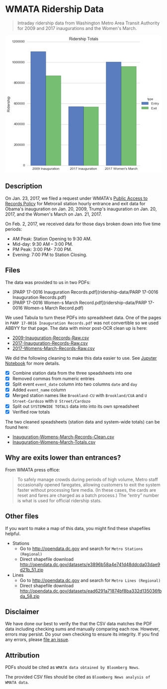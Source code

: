 WMATA Ridership Data
===

> Intraday ridership data from Washington Metro Area Transit Authority for 2009 and 2017 inaugurations and the Women's March.

![Entrance data](totals.png)

## Description

On Jan. 23, 2017, we filed a request under WMATA's [Public Access to Records Policy](https://www.wmata.com/about/records/) for Metrorail station hourly entrance and exit data for Obama's inauguration on Jan. 20, 2009, Trump's inauguration on Jan. 20, 2017, and the Women's March on Jan. 21, 2017.

On Feb. 2, 2017, we received data for those days broken down into five time periods:

* AM Peak: Station Opening to 9:30 AM.
* Mid-day: 9:30 AM – 3:00 PM.
* PM Peak: 3:00 PM- 7:00 PM.
* Evening: 7:00 PM to Station Closing.

## Files

The data was provided to us in two PDFs:

* [PARP 17-0016 Inauguration Records.pdf](ridership-data/PARP 17-0016 Inauguration Records.pdf)
* [PARP 17-0016 Women-s March Record.pdf](ridership-data/PARP 17-0016 Women-s March Record.pdf)

We used Tabula to turn these PDFs into spreadsheet data. One of the pages in `PARP 17-0016 Inauguration Records.pdf` was not convertible so we used ABBYY for that page. The data with minor post-OCR clean up is here:

* [2009-Inauguration-Records-Raw.csv](ridership-data/2009-Inauguration-Records-Raw.csv)
* [2017-Inauguration-Records-Raw.csv](ridership-data/2017-Inauguration-Records-Raw.csv)
* [2017-Womens-March-Records-Raw.csv](ridership-data/2017-Womens-March-Records-Raw.csv)

We did the following cleaning to make this data easier to use. See [Jupyter Notebook](wmata-ridership.ipynb) for more details.

- [x] Combine station data from the three speadsheets into one
- [x] Removed commas from numeric entries
- [x] Split event `event_date` column into two columns `date` and `day`
- [x] Added `event_name` column
- [x] Merged station names like `Brookland-CU` with `Brookland/CUA` and `U Street-Cardozo` with `U Street/Cardozo`
- [x] Split out `SYSTEMWIDE TOTALS` data into into its own spreadsheet
- [x] Verified row totals

The two cleaned speadsheets (station data and system-wide totals) can be found here:

* [Inauguration-Womens-March-Records-Clean.csv](ridership-data/Inauguration-Womens-March-Records-Clean.csv)
* [Inauguration-Womens-March-Totals.csv](ridership-data/Inauguration-Womens-March-Totals.csv)

## Why are exits lower than entrances?

From WMATA press office:

> To safely manage crowds during periods of high volume, Metro staff occasionally opened faregates, allowing customers to exit the system faster without processing fare media. (In these cases, the cards are reset and fares are charged as a batch process.) The “entry” number is what is used for official ridership stats.

## Other files

If you want to make a map of this data, you might find these shapefiles helpful.

* Stations
  - Go to http://opendata.dc.gov and search for `Metro Stations (Regional)`
  - Direct shapefile download http://opendata.dc.gov/datasets/e3896b58a4e741d48ddcda03dae9d21b_51.zip
* Lines
  - Go to http://opendata.dc.gov and search for `Metro Lines (Regional)`
  - Direct shapefile download http://opendata.dc.gov/datasets/ead6291a71874bf8ba332d135036fbda_58.zip

## Disclaimer

We have done our best to verify the that the CSV data matches the PDF data including checking sums and manually comparing each row. However, errors may persist. Do your own checking to ensure its integrity. If you find any errors, please [file an issue](https://github.com/bizweekgraphics/wmata-ridership-data/issues).

## Attribution

PDFs should be cited as `WMATA data obtained by Bloomberg News`.

The provided CSV files should be cited as `Bloomberg News analysis of WMATA data`.
